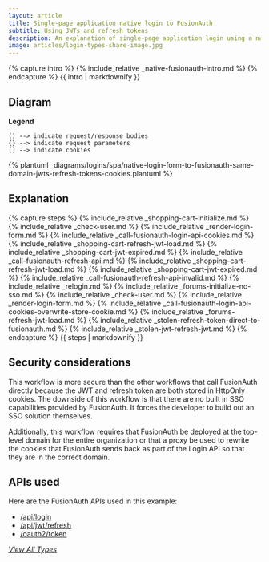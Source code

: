 ```yaml
---
layout: article
title: Single-page application native login to FusionAuth
subtitle: Using JWTs and refresh tokens
description: An explanation of single-page application login using a native login form that submits directly to FusionAuth and uses server-side sessions plus refresh tokens in cookies
image: articles/login-types-share-image.jpg
---
```


{% capture intro %}
{% include_relative _native-fusionauth-intro.md %}
{% endcapture %}
{{ intro | markdownify }}

## Diagram

**Legend**

```text
() --> indicate request/response bodies
{} --> indicate request parameters
[] --> indicate cookies
```

{% plantuml _diagrams/logins/spa/native-login-form-to-fusionauth-same-domain-jwts-refresh-tokens-cookies.plantuml %}

## Explanation

{% capture steps %}
{% include_relative _shopping-cart-initialize.md %}
{% include_relative _check-user.md %}
{% include_relative _render-login-form.md %}
{% include_relative _call-fusionauth-login-api-cookies.md %}
{% include_relative _shopping-cart-refresh-jwt-load.md %}
{% include_relative _shopping-cart-jwt-expired.md %}
{% include_relative _call-fusionauth-refresh-api.md %}
{% include_relative _shopping-cart-refresh-jwt-load.md %}
{% include_relative _shopping-cart-jwt-expired.md %}
{% include_relative _call-fusionauth-refresh-api-invalid.md %}
{% include_relative _relogin.md %}
{% include_relative _forums-initialize-no-sso.md %}
{% include_relative _check-user.md %}
{% include_relative _render-login-form.md %}
{% include_relative _call-fusionauth-login-api-cookies-overwrite-store-cookie.md %}
{% include_relative _forums-refresh-jwt-load.md %}
{% include_relative _stolen-refresh-token-direct-to-fusionauth.md %}
{% include_relative _stolen-jwt-refresh-jwt.md %}
{% endcapture %}
{{ steps | markdownify }}

## Security considerations

This workflow is more secure than the other workflows that call FusionAuth directly because the JWT and refresh token are both stored in HttpOnly cookies. The downside of this workflow is that there are no built in SSO capabilities provided by FusionAuth. It forces the developer to build out an SSO solution themselves.

Additionally, this workflow requires that FusionAuth be deployed at the top-level domain for the entire organization or that a proxy be used to rewrite the cookies that FusionAuth sends back as part of the Login API so that they are in the correct domain.  

## APIs used

Here are the FusionAuth APIs used in this example:

* [/api/login](/docs/v1/tech/apis/login#authenticate-a-user)
* [/api/jwt/refresh](/docs/v1/tech/apis/jwt#refresh-a-jwt)
* [/oauth2/token](/docs/v1/tech/oauth/endpoints#refresh-token-grant-request)

[_View All Types_](/articles/logins/types-of-logins)

